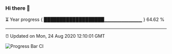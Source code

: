### Hi there 👋

⏳ Year progress { ███████████████████▁▁▁▁▁▁▁▁▁▁▁ } 64.62 %

---

⏰ Updated on Mon, 24 Aug 2020 12:10:01 GMT

![Progress Bar CI](https://github.com/liununu/liununu/workflows/Progress%20Bar%20CI/badge.svg)
